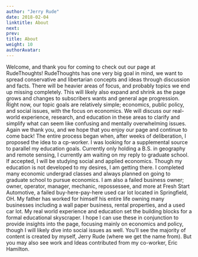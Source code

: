 ```yaml
---
author: "Jerry Rude"
date: 2018-02-04
linktitle: About
next: 
prev: 
title: About
weight: 10
authorAvatar: 
---
```


Welcome, and thank you for coming to check out our page at RudeThoughts!  RudeThoughts has one very big goal in mind, we want to spread conservative and libertarian concepts and ideas through discussion and facts. There will be heavier areas of focus, and probably topics we end up missing completely. This will likely also expand and shrink as the page grows and changes to subscribers wants and general age progression. Right now, our topic goals are relatively simple; economics, public policy, and social issues, with the focus on economics. We will discuss our real-world experience, research, and education in these areas to clarify and simplify what can seem like confusing and mentally overwhelming issues. Again we thank you, and we hope that you enjoy our page and continue to come back!
The entire process began when, after weeks of deliberation, I proposed the idea to a cp-worker. I was looking for a supplemental source to parallel my education goals. Currently only holding a B.S. in geography and remote sensing, I currently am waiting on my reply to graduate school. If accepted, I will be studying social and applied economics. Though my education is not developed to my desires, I am getting there. I completed many economic undergrad classes and always planned on going to graduate school to pursue economics. I am also a failed business owner; owner, operator, manager, mechanic, repossessee, and more at Fresh Start Automotive, a failed buy-here-pay-here used car lot located in Springfield, OH. My father has worked for himself his entire life owning many businesses including a wall paper business, rental properties, and a used car lot. My real world experience and education set the building blocks for a formal educational skyscraper. I hope I can use these in conjunction to provide insights into the page, focusing mainly on economics and policy, though I will likely dive into social issues as well. You’ll see the majority of content is created by myself, Jerry Rude (where we get the name from). But you may also see work and Ideas contributed from my co-worker, Eric Hamilton.